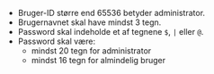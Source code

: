 - Bruger-ID større end 65536 betyder administrator.
- Brugernavnet skal have mindst 3 tegn.
- Password skal indeholde et af tegnene `$`, `|` eller `@`.
- Password skal være:
    - mindst 20 tegn for administrator
    - mindst 16 tegn for almindelig bruger
